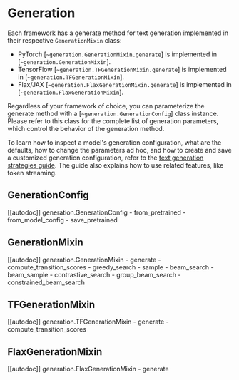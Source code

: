 <!--Copyright 2022 The HuggingFace Team. All rights reserved.

Licensed under the Apache License, Version 2.0 (the "License"); you may not use this file except in compliance with
the License. You may obtain a copy of the License at

http://www.apache.org/licenses/LICENSE-2.0

Unless required by applicable law or agreed to in writing, software distributed under the License is distributed on
an "AS IS" BASIS, WITHOUT WARRANTIES OR CONDITIONS OF ANY KIND, either express or implied. See the License for the
specific language governing permissions and limitations under the License.

⚠️ Note that this file is in Markdown but contain specific syntax for our doc-builder (similar to MDX) that may not be
rendered properly in your Markdown viewer.

-->

# Generation

Each framework has a generate method for text generation implemented in their respective `GenerationMixin` class:

- PyTorch [`~generation.GenerationMixin.generate`] is implemented in [`~generation.GenerationMixin`].
- TensorFlow [`~generation.TFGenerationMixin.generate`] is implemented in [`~generation.TFGenerationMixin`].
- Flax/JAX [`~generation.FlaxGenerationMixin.generate`] is implemented in [`~generation.FlaxGenerationMixin`].

Regardless of your framework of choice, you can parameterize the generate method with a [`~generation.GenerationConfig`]
class instance. Please refer to this class for the complete list of generation parameters, which control the behavior
of the generation method.

To learn how to inspect a model's generation configuration, what are the defaults, how to change the parameters ad hoc,
and how to create and save a customized generation configuration, refer to the
[text generation strategies guide](../generation_strategies). The guide also explains how to use related features,
like token streaming.

## GenerationConfig

[[autodoc]] generation.GenerationConfig
	- from_pretrained
	- from_model_config
	- save_pretrained

## GenerationMixin

[[autodoc]] generation.GenerationMixin
	- generate
	- compute_transition_scores
	- greedy_search
	- sample
	- beam_search
	- beam_sample
	- contrastive_search
	- group_beam_search
	- constrained_beam_search

## TFGenerationMixin

[[autodoc]] generation.TFGenerationMixin
	- generate
	- compute_transition_scores

## FlaxGenerationMixin

[[autodoc]] generation.FlaxGenerationMixin
	- generate
